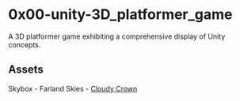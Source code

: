 # 0x00-unity-3D_platformer_game
 A 3D platformer game exhibiting a comprehensive display of Unity concepts.
## Assets
Skybox - Farland Skies - [Cloudy Crown](https://assetstore.unity.com/packages/2d/textures-materials/sky/farland-skies-cloudy-crown-60004)
